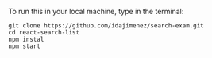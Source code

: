 To run this in your local machine, type in the terminal:
```
git clone https://github.com/idajimenez/search-exam.git
cd react-search-list
npm instal
npm start
```